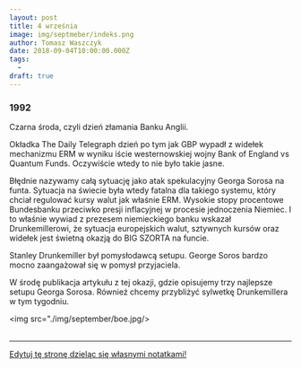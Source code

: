 ```yaml
---
layout: post
title: 4 września
image: img/septmeber/indeks.png
author: Tomasz Waszczyk
date: 2018-09-04T10:00:00.000Z
tags:
  - 
draft: true
---
```


### 1992

Czarna środa, czyli dzień złamania Banku Anglii.

Okładka The Daily Telegraph dzień po tym jak GBP wypadł z widełek mechanizmu ERM w wyniku iście westernowskiej wojny Bank of England vs Quantum Funds. Oczywiście wtedy to nie było takie jasne.

Błędnie nazywamy całą sytuację jako atak spekulacyjny Georga Sorosa na funta. Sytuacja na świecie była wtedy fatalna dla takiego systemu, który chciał regulować kursy walut jak właśnie ERM. Wysokie stopy procentowe Bundesbanku przeciwko presji inflacyjnej w procesie jednoczenia Niemiec. I to właśnie wywiad z prezesem niemieckiego banku wskazał Drunkemillerowi, że sytuacja europejskich walut, sztywnych kursów oraz widełek jest świetną okazją do BIG SZORTA na funcie.

Stanley Drunkemiller był pomysłodawcą setupu. George Soros bardzo mocno zaangażował się w pomysł przyjaciela.

W środę publikacja artykułu z tej okazji, gdzie opisujemy trzy najlepsze setupu Georga Sorosa. Również chcemy przybliżyć sylwetkę Drunkemillera w tym tygodniu.

<img src="./img/september/boe.jpg/><br><br>

---

<a href="https://github.com/TomaszWaszczyk/historia.waszczyk.com/edit/master/src/content/september-4.md" target="_blank">Edytuj tę stronę dzieląc się własnymi notatkami!</a>
